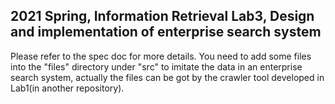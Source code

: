 ## 2021 Spring, Information Retrieval Lab3, Design and implementation of enterprise search system
Please refer to the spec doc for more details.
You need to add some files into the "files" directory under "src" to imitate the data in an enterprise search system, actually the files can be got by the crawler tool developed in Lab1(in another repository).

